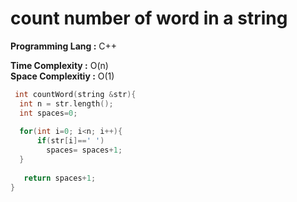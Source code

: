 #  count number of word in a string

**Programming Lang :** C++

**Time Complexity :** O(n)  
**Space Complexitiy :** O(1)

```cpp
 int countWord(string &str){
  int n = str.length();
  int spaces=0;
  
  for(int i=0; i<n; i++){
      if(str[i]==' ')
        spaces= spaces+1;
  }
  
   return spaces+1;
}
```
